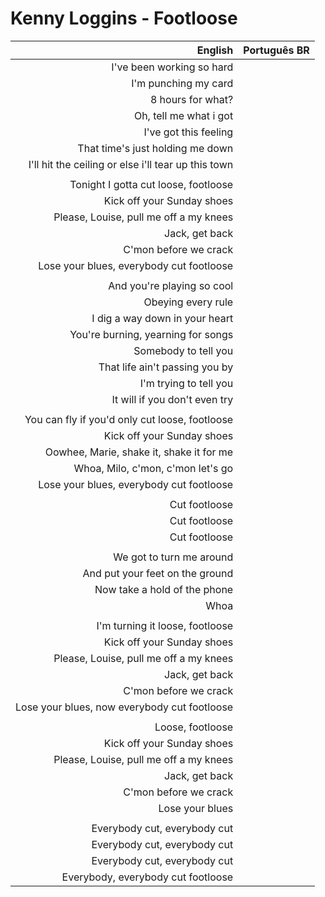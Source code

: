 # Kenny Loggins - Footloose

| English | Português BR |
|------:|:--------------------|
| I've been working so hard |
| I'm punching my card |
| 8 hours for what? |
| Oh, tell me what i got |
| I've got this feeling |
| That time's just holding me down |
| I'll hit the ceiling or else i'll tear up this town |
|  |
| Tonight I gotta cut loose, footloose |
| Kick off your Sunday shoes |
| Please, Louise, pull me off a my knees |
| Jack, get back |
| C'mon before we crack |
| Lose your blues, everybody cut footloose |
|  |
| And you're playing so cool |
| Obeying every rule |
| I dig a way down in your heart |
| You're burning, yearning for songs |
| Somebody to tell you |
| That life ain't passing you by |
| I'm trying to tell you |
| It will if you don't even try |
|  |
| You can fly if you'd only cut loose, footloose |
| Kick off your Sunday shoes |
| Oowhee, Marie, shake it, shake it for me |
| Whoa, Milo, c'mon, c'mon let's go |
| Lose your blues, everybody cut footloose |
|  |
| Cut footloose |
| Cut footloose |
| Cut footloose |
|  |
| We got to turn me around |
| And put your feet on the ground |
| Now take a hold of the phone |
| Whoa |
|  |
| I'm turning it loose, footloose |
| Kick off your Sunday shoes |
| Please, Louise, pull me off a my knees |
| Jack, get back |
| C'mon before we crack |
| Lose your blues, now everybody cut footloose |
|  |
| Loose, footloose |
| Kick off your Sunday shoes |
| Please, Louise, pull me off a my knees |
| Jack, get back |
| C'mon before we crack |
| Lose your blues |
|  |
| Everybody cut, everybody cut |
| Everybody cut, everybody cut |
| Everybody cut, everybody cut |
| Everybody, everybody cut footloose |